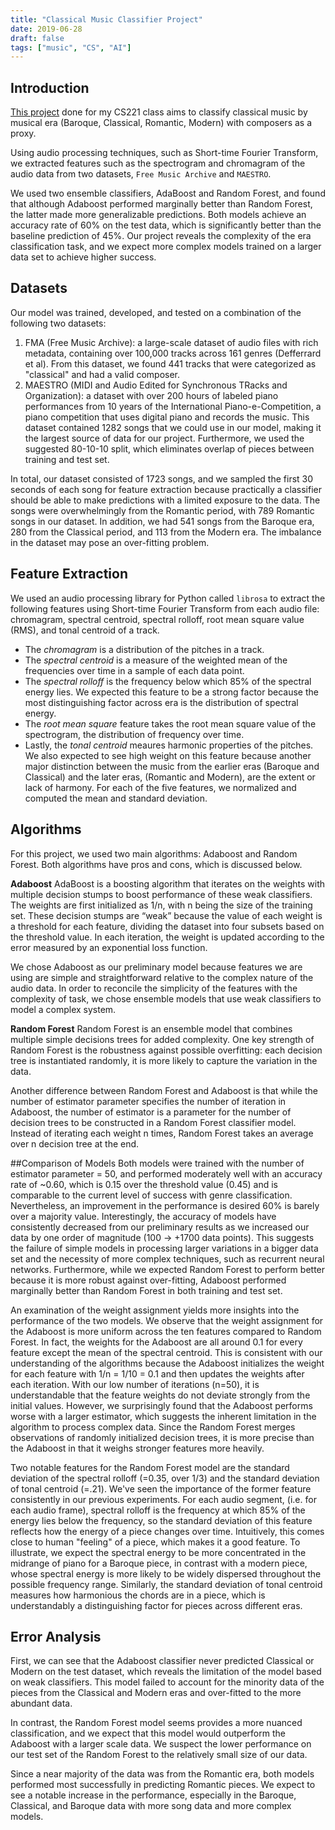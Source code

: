 ```yaml
---
title: "Classical Music Classifier Project"
date: 2019-06-28
draft: false
tags: ["music", "CS", "AI"]
---
```


## Introduction

[This project](https://github.com/lucaspauker/music-matcher) done for my CS221 class aims to classify classical music by musical era (Baroque, Classical, Romantic, Modern) with composers as a proxy.

Using audio processing techniques, such as Short-time Fourier Transform, we extracted features such as the spectrogram and chromagram of the audio data from two datasets, `Free Music Archive` and `MAESTRO`.

We used two ensemble classifiers, AdaBoost and Random Forest, and found that although Adaboost performed marginally better than Random Forest, the latter made more generalizable predictions. Both models achieve an accuracy rate of 60% on the test data, which is significantly better than the baseline prediction of 45%. Our project reveals the complexity of the era classification task, and we expect more complex models trained on a larger data set to achieve higher success.

## Datasets
Our model was trained, developed, and tested on a combination of the following two datasets:

1. FMA (Free Music Archive): a large-scale dataset of audio files with rich metadata, containing over 100,000 tracks across 161 genres (Defferrard et al). From this dataset, we found 441 tracks that were categorized as "classical" and had a valid composer.
2. MAESTRO (MIDI and Audio Edited for Synchronous TRacks and Organization): a dataset with over 200 hours of labeled piano performances from 10 years of the International Piano-e-Competition, a piano competition that uses digital piano and records the music. This dataset contained 1282 songs that we could use in our model, making it the largest source of data for our project. Furthermore, we used the suggested 80-10-10 split, which eliminates overlap of pieces between training and test set.

In total, our dataset consisted of 1723 songs, and we sampled the first 30 seconds of each song for feature extraction because practically a classifier should be able to make predictions with a limited exposure to the data. The songs were overwhelmingly from the Romantic period, with 789 Romantic songs in our dataset. In addition, we had 541 songs from the Baroque era, 280 from the Classical period, and 113 from the Modern era. The imbalance in the dataset may pose an over-fitting problem.

## Feature Extraction
We used an audio processing library for Python called `librosa` to extract the following features using Short-time Fourier Transform from each audio file: chromagram, spectral centroid, spectral rolloff, root mean square value (RMS), and tonal centroid of a track.

- The *chromagram* is a distribution of the pitches in a track.
- The *spectral centroid* is a measure of the weighted mean of the frequencies over time in a sample of each data point.
- The *spectral rolloff* is the frequency below which 85% of the spectral energy lies. We expected this feature to be a strong factor because the most distinguishing factor across era is the distribution of spectral energy.
- The *root mean square* feature takes the root mean square value of the spectrogram, the distribution of frequency over time.
- Lastly, the *tonal centroid* meaures harmonic properties of the pitches. We also expected to see high weight on this feature because another major distinction between the music from the earlier eras (Baroque and Classical) and the later eras, (Romantic and Modern), are the extent or lack of harmony. For each of the five features, we normalized and computed the mean and standard deviation.

## Algorithms
For this project, we used two main algorithms: Adaboost and Random Forest. Both algorithms have pros and cons, which is discussed below.

**Adaboost**
AdaBoost is a boosting algorithm that iterates on the weights with multiple decision stumps to boost performance of these weak classifiers. The weights are first initialized as 1/n, with n being the size of the training set. These decision stumps are “weak” because the value of each weight is a threshold for each feature, dividing the dataset into four subsets based on the threshold value. In each iteration, the weight is updated according to the error measured by an exponential loss function.

We chose Adaboost as our preliminary model because features we are using are simple and straightforward relative to the complex nature of the audio data. In order to reconcile the simplicity of the features with the complexity of task, we chose ensemble models that use weak classifiers to model a complex system.

**Random Forest**
Random Forest is an ensemble model that combines multiple simple decisions trees for added complexity. One key strength of Random Forest is the robustness against possible overfitting: each decision tree is instantiated randomly, it is more likely to capture the variation in the data.

Another difference between Random Forest and Adaboost is that while the number of estimator parameter specifies the number of iteration in Adaboost, the number of estimator is a parameter for the number of decision trees to be constructed in a Random Forest classifier model. Instead of iterating each weight n times, Random Forest takes an average over n decision tree at the end.

##Comparison of Models
Both models were trained with the number of estimator parameter = 50, and performed moderately well with an accuracy rate of ~0.60, which is 0.15 over the threshold value (0.45) and is comparable to the current level of success with genre classification. Nevertheless, an improvement in the performance is desired 60% is barely over a majority value. Interestingly, the accuracy of models have consistently decreased from our preliminary results as we increased our data by one order of magnitude (100 -> +1700 data points). This suggests the failure of simple models in processing larger variations in a bigger data set and the necessity of more complex techniques, such as recurrent neural networks. Furthermore, while we expected Random Forest to perform better because it is more robust against over-fitting, Adaboost performed marginally better than Random Forest in both training and test set.

An examination of the weight assignment yields more insights into the performance of the two models. We observe that the weight assignment for the Adaboost is more uniform across the ten features compared to Random Forest. In fact, the weights for the Adaboost are all around 0.1 for every feature except the mean of the spectral centroid. This is consistent with our understanding of the algorithms because the Adaboost initializes the weight for each feature with 1/n = 1/10 = 0.1 and then updates the weights after each iteration. With our low number of iterations (n=50), it is understandable that the feature weights do not deviate strongly from the initial values. However, we surprisingly found that the Adaboost performs worse with a larger estimator, which suggests the inherent limitation in the algorithm to process complex data. Since the Random Forest merges observations of randomly initialized decision trees, it is more precise than the Adaboost in that it weighs stronger features more heavily.

Two notable features for the Random Forest model are the standard deviation of the spectral rolloff (=0.35, over 1/3) and the standard deviation of tonal centroid (=.21). We've seen the importance of the former feature consistently in our previous experiments. For each audio segment, (i.e. for each audio frame), spectral rolloff is the frequency at which 85% of the energy lies below the frequency, so the standard deviation of this feature reflects how the energy of a piece changes over time. Intuitively, this comes close to human "feeling" of a piece, which makes it a good feature. To illustrate, we expect the spectral energy to be more concentrated in the midrange of piano for a Baroque piece, in contrast with a modern piece, whose spectral energy is more likely to be widely dispersed throughout the possible frequency range. Similarly, the standard deviation of tonal centroid measures how harmonious the chords are in a piece, which is understandably a distinguishing factor for pieces across different eras.

## Error Analysis
First, we can see that the Adaboost classifier never predicted Classical or Modern on the test dataset, which reveals the limitation of the model based on weak classifiers. This model failed to account for the minority data of the pieces from the Classical and Modern eras and over-fitted to the more abundant data.

In contrast, the Random Forest model seems provides a more nuanced classification, and we expect that this model would outperform the Adaboost with a larger scale data. We suspect the lower performance on our test set of the Random Forest to the relatively small size of our data.

Since a near majority of the data was from the Romantic era, both models performed most successfully in predicting Romantic pieces. We expect to see a notable increase in the performance, especially in the Baroque, Classical, and Baroque data with more song data and more complex models.
